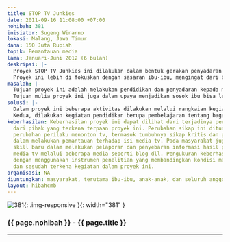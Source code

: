 ```yaml
---
title: STOP TV Junkies
date: 2011-09-16 11:08:00 +07:00
nohibah: 381
inisiator: Sugeng Winarno
lokasi: Malang, Jawa Timur
dana: 150 Juta Rupiah
topik: Pemantauan media
lama: Januari-Juni 2012 (6 bulan)
deskripsi: |-
  Proyek STOP TV Junkies ini dilakukan dalam bentuk gerakan penyadaran dan pembelajaran kepada masyarakat bagaimana melek media tv sehingga masyarakat bisa kritis dan berperan aktif memantau tayangan tv. Masyarakat bisa melaporkan acara-acara yang buruk kepada KPI atau menuliskannya di blog, menyebarkan informasi melalui forum-forum di tingkat RT/RW melalui pengajian, arisan, dan lain-lain. TV Junkies artinya kecanduan nonton tv. Apapun namanya, segala yang membuat orang ketagihan biasanya akan berdampak buruk. Banyak orang menilai kecanduan narkoba itu sangat berbahaya. Sesungguhnya bukan hanya narkotika dan obat-obat terlarang saja yang merusak, tetapi kecanduan nonton tv pun bisa berakibat lebih parah. Saat ini banyak orang tidak berdaya, sulit lepas dari tv. Ibu-ibu, remaja dan anak-anak terlalu banyak menghabiskan waktu di depan tv mengkonsumsi tayangan apa saja. Untuk itu penonton tv harus berdaya, mampu memilah dan memilih acara yang benar-benar tepat dan mereka butuhkan. Hingga masyarakat bisa sembuh dari kecanduan nonton tv.
  Proyek ini lebih di fokuskan dengan sasaran ibu-ibu, mengingat dari banyak penelitian melaporkan bahwa diantara yang dominan kecanduan nonton tv adalah kaum ibu-ibu terutama di level menengah ke bawah. Bila penonton ibu-ibu ini telah bisa melek media tv, maka diharapkan bisa melakukan pengawasan dan pendampingan kepada anak-anak dan anggota keluarga yang lain.
masalah: |-
  Tujuan proyek ini adalah melakukan pendidikan dan penyadaran kepada masyarakat terutama ibu-ibu yang selama ini mengidap ‘penyakit’ kecanduan nonton tv. Upaya penyembuhan ketagihan pada media audio visual ini juga diharapkan agar ibu-ibu bisa lebih berdaya dan mempunyai keberanian untuk tidak saja menolak acara tv yang buruk, tetapi mempunyai power untuk melaporkan beberapa acara tv yg buruk kepada Komisi Penyiaran Indonesia. Ibu-ibu juga diharapkan mampu menularkan informasinya dengan menuliskannya di blog atau melalui media semacam arisan atau pengajian di lingkungan tempat tinggal mereka.
  Tujuan mulia proyek ini juga dalam upaya menjadikan sosok ibu bisa lebih berperan aktif dalam keluarga terutama terkait dengan konsumsi media tv di rumah. Hingga ibu-ibu bisa memantau, memilihkan dan mendampingi anak-anak dan anggota keluarga yang lain. Proyek ini juga berusaha untuk mengalihkan waktu ibu-ibu yang banyak tersita di depan tv bisa dimanfaatkan untuk kegiatan yang lebih bermanfaat semacam menulis, melaporkan informasi dan membaca.
solusi: |-
  Dalam proyek ini beberapa aktivitas dilakukan melalui rangkaian kegiatan yang terprogram dan sistematis. Pertama, dilakukan penyadaran melalui kegiatan penyuluhan lewat pertemuan-pertemuan rutin dengan ibu-ibu yang sudah terjadwal. Di samping itu juga memanfaatkan forum-forum semacam pengajian, arisan atau posyandu yang ada di lingkungan tempat ibu-ibu terpilih. Kegiatan penyuluhan ini dilakukan dengan beragam cara misalnya presentasi oleh pemateri, Focus Group Discussion (FGD), Role Play, Quiz atau metode yang lain, yang disesuaikan dengan konsisi di lapangan.
  Kedua, dilakukan kegiatan pendidikan berupa pembelajaran tentang bagaimana seputar industri pertelevisian, bagaimana manajemen produksi program acara tv, rating, iklan dll. Di samping itu dilakukan pendidikan bagaimana menilai dan mengevaluasi atas beberapa tayangan acara tv. Ibu-ibu juga diajari cara mempublikasikan hasil tulisan berupa laporan untuk di publish di blog atau disosialisasikan di forum kegiatan warga. Metode pembelajarannya bisa dalam bentuk klasikal, tanya jawab, diskusi, penugasan, mengerjakan evaluasi pembelajaran juga dilakukan kunjungan media pada beberapa stasiun tv yang terpilih. Pihak yang diuntungkan adalah masyarakat, terutama ibu-ibu, anak-anak, dan seluruh anggota keluarga di daerah terpilih, serta kepada Komisi Penyiaran Indonesia (KPI) dan pengelola stasiun TV (produser dan tim kreatif)
keberhasilan: Keberhasilan proyek ini dapat dilihat dari terjadinya perubahan sikap
  dari pihak yang terkena terpaan proyek ini. Perubahan sikap ini ditunjukkan dari
  perubahan perilaku menonton tv, termasuk tumbuhnya sikap kritis dan partisipatif
  dalam melakukan pemantauan terhadap isi media tv. Pada masyarakat juga mempunyai
  skill baru dalam melakukan pelaporan dan penyebaran informasi hasil pemantauan terhadap
  media tv melalui beberapa media seperti blog dll. Pengukuran keberhasilan dilakukan
  dengan menggunakan instrumen penelitian yang membandingkan kondisi masyarakat sebelum
  dan sesudah terkena kegiatan dalam proyek ini.
organisasi: NA
diuntungkan: masyarakat, terutama ibu-ibu, anak-anak, dan seluruh anggota keluarga di daerah terpilih, serta kepada Komisi Penyiaran Indonesia (KPI) dan pengelola stasiun TV (produser dan tim kreatif)
layout: hibahcmb
---
```


![381](/static/img/hibahcmb/381.png){: .img-responsive }{: width="381" }

### {{ page.nohibah }} - {{ page.title }}

---
